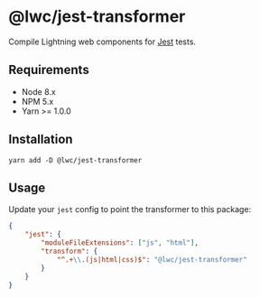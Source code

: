 # @lwc/jest-transformer

Compile Lightning web components for [Jest](https://facebook.github.io/jest/) tests.

## Requirements

-   Node 8.x
-   NPM 5.x
-   Yarn >= 1.0.0

## Installation

`yarn add -D @lwc/jest-transformer`

## Usage

Update your `jest` config to point the transformer to this package:

```json
{
    "jest": {
        "moduleFileExtensions": ["js", "html"],
        "transform": {
            "^.+\\.(js|html|css)$": "@lwc/jest-transformer"
        }
    }
}
```
